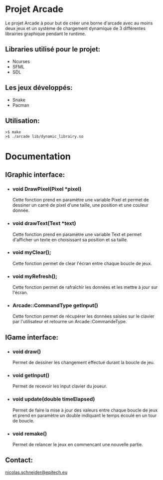 # Projet Arcade 
Le projet Arcade à pour but de créer une borne d'arcade avec au moins deux jeux et un système de chargement dynamique de 3 différentes librairies graphique pendant le runtime.

## Libraries utilisé pour le projet:
- Ncurses
- SFML
- SDL

## Les jeux développés:
- Snake
- Pacman

## Utilisation:
```
>$ make
>$ ./arcade lib/dynamic_librairy.so
```

# Documentation
## IGraphic interface:
- ### void DrawPixel(Pixel *pixel)
  Cette fonction prend en paramètre une variable Pixel et permet de dessiner un carré de pixel d'une taille, une position et une couleur donnée.

- ### void drawText(Text *text)
  Cette fonction prend en paramètre une variable Text et permet d'afficher un texte en choisissant sa position et sa taille.

- ### void myClear();
  Cette fonction permet de clear l'écran entre chaque boucle de jeux.

- ### void myRefresh();
  Cette fonction permet de rafraîchir les données et les mettre à jour sur l'écran.

- ### Arcade::CommandType getInput()
  Cette fonction permet de récupérer les données saisies sur le clavier par l'utilisateur et retourne un Arcade::CommandeType.

## IGame interface:
- ### void draw()
  Permet de dessiner les changement effectué durant la boucle de jeu.
- ### void getInput()
  Permet de recevoir les input clavier du joueur.

- ### void update(double timeElapsed)
  Permet de faire la mise à jour des valeurs entre chaque boucle de jeux et prend en paramètre un double indiquant le temps écoulé en un tour de boucle.

- ### void remake()
  Permet de relancer le jeux en commencant une nouvelle partie.

## Contact:
  nicolas.schneider@epitech.eu
